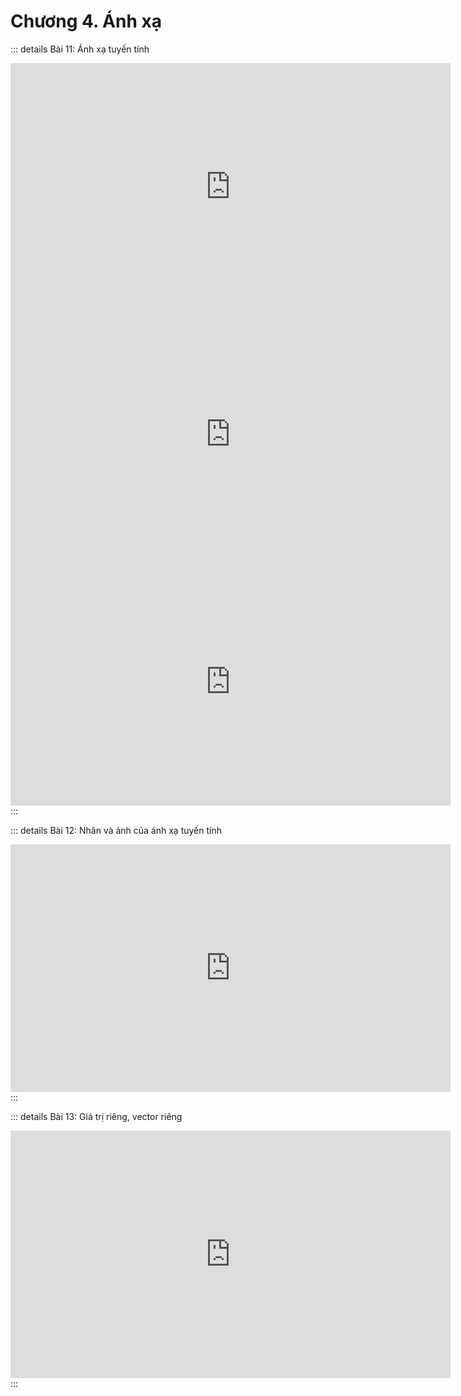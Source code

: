 # Chương 4. Ánh xạ

::: details Bài 11: Ánh xạ tuyến tính

<CodeGroup>
  <CodeGroupItem title="Phần 1" active>
<div class="videoZen">
  <iframe width="704" height="396" src="https://www.youtube.com/embed/1syWg5BKYTc?list=PL5g_dfwUnO84IehDgeDlXbwd0pLzhTWSZ" title="YouTube video player" frameborder="0" allow="accelerometer; autoplay; clipboard-write; encrypted-media; gyroscope; picture-in-picture" allowfullscreen></iframe>
</div>
  </CodeGroupItem>

  <CodeGroupItem title="Phần 2">
<div class="videoZen">
  <iframe width="704" height="396" src="https://www.youtube.com/embed/g9uRkLPYU-Q?list=PL5g_dfwUnO84IehDgeDlXbwd0pLzhTWSZ" title="YouTube video player" frameborder="0" allow="accelerometer; autoplay; clipboard-write; encrypted-media; gyroscope; picture-in-picture" allowfullscreen></iframe>
</div>
  </CodeGroupItem>

  <CodeGroupItem title="Phần 3">
<div class="videoZen">
  <iframe width="704" height="396" src="https://www.youtube.com/embed/OjaBg6azm88?list=PL5g_dfwUnO84IehDgeDlXbwd0pLzhTWSZ" title="YouTube video player" frameborder="0" allow="accelerometer; autoplay; clipboard-write; encrypted-media; gyroscope; picture-in-picture" allowfullscreen></iframe>
</div>
  </CodeGroupItem>
</CodeGroup>
:::

::: details Bài 12: Nhân và ảnh của ánh xạ tuyến tính
<div class="videoZen">
  <iframe width="704" height="396" src="https://www.youtube.com/embed/iBY4YyH4LUI?list=PL5g_dfwUnO84IehDgeDlXbwd0pLzhTWSZ" title="YouTube video player" frameborder="0" allow="accelerometer; autoplay; clipboard-write; encrypted-media; gyroscope; picture-in-picture" allowfullscreen></iframe>
</div>
:::

::: details Bài 13: Giá trị riêng, vector riêng
<div class="videoZen">
  <iframe width="704" height="396" src="https://www.youtube.com/embed/iyRCRb-pLy4?list=PL5g_dfwUnO84IehDgeDlXbwd0pLzhTWSZ" title="YouTube video player" frameborder="0" allow="accelerometer; autoplay; clipboard-write; encrypted-media; gyroscope; picture-in-picture" allowfullscreen></iframe>
</div>
:::
